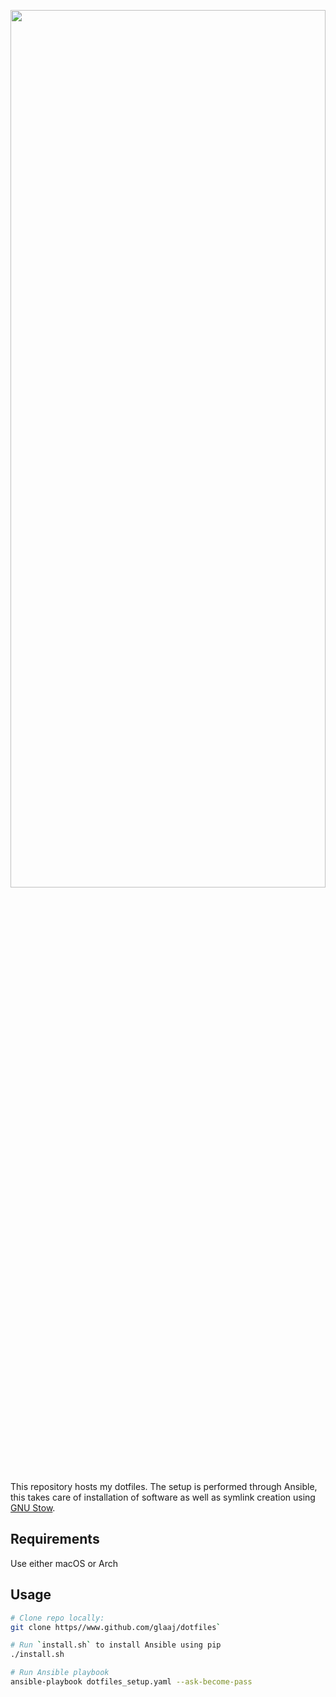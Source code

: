 <p align="center"><a name="top" href="#Details"><img height="60%" width="100%" src="https://dotfiles.github.io/images/dotfiles-logo.png"></a></p>

This repository hosts my dotfiles.
The setup is performed through Ansible, this takes care of installation of
software as well as symlink creation using [GNU Stow](https://www.gnu.org/software/stow/).


## Requirements

Use either macOS or Arch

## Usage

``` bash
# Clone repo locally:
git clone https//www.github.com/glaaj/dotfiles`

# Run `install.sh` to install Ansible using pip
./install.sh

# Run Ansible playbook
ansible-playbook dotfiles_setup.yaml --ask-become-pass
```
